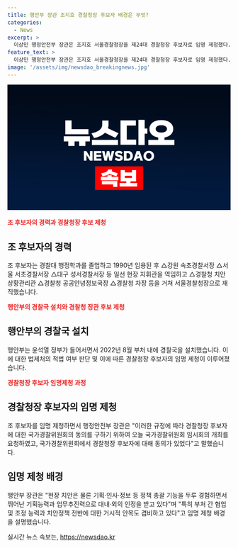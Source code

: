 ```yaml
---
title: 행안부 장관 조지호 경찰청장 후보자 배경은 무엇?
categories:
  - News
excerpt: >
  이상민 행정안전부 장관은 조지호 서울경찰청장을 제24대 경찰청장 후보자로 임명 제청했다. 장관은 조 후보자의 경험과 조직관리 능력을 바탕으로 국민의 안전과 질서를 보호하는 경찰의 임무를 충실하게 수행할 수 있는 적임자로 판단했다. 조 후보자는 경찰대 행정학과를 졸업하고 다양한 경찰관 직을 역임한 경력을 보유하고 있다. 또한, 경찰청장 후보자에 대한 국가경찰위원회의 동의를 구하기 위해 국가경찰위원회에서 동의가 있었다. 현재 조 후보자는 경찰대 행정학과를 졸업한 뒤 일선 현장 지휘관으로 활약하며 경험을 쌓았으며, 윤석열 대통령의 대통령직인수위원회에 파견된 직후 치안감으로 임명되었다.
feature_text: >
  이상민 행정안전부 장관은 조지호 서울경찰청장을 제24대 경찰청장 후보자로 임명 제청했다. 장관은 조 후보자의 경험과 조직관리 능력을 바탕으로 국민의 안전과 질서를 보호하는 경찰의 임무를 충실하게 수행할 수 있는 적임자로 판단했다. 조 후보자는 경찰대 행정학과를 졸업하고 다양한 경찰관 직을 역임한 경력을 보유하고 있다. 또한, 경찰청장 후보자에 대한 국가경찰위원회의 동의를 구하기 위해 국가경찰위원회에서 동의가 있었다. 현재 조 후보자는 경찰대 행정학과를 졸업한 뒤 일선 현장 지휘관으로 활약하며 경험을 쌓았으며, 윤석열 대통령의 대통령직인수위원회에 파견된 직후 치안감으로 임명되었다.
image: '/assets/img/newsdao_breakingnews.jpg'
---
```


<p><img src="/assets/img/newsdao_breakingnews.jpg" alt="koreaapp 속보" /></p>

<p><b><span style="color: #ee2323;">조 후보자의 경력과 경찰청장 후보 제청</span></b></p>

<h2 data-ke-size="size26">조 후보자의 경력</h2>

<p data-ke-size="size16">조 후보자는 경찰대 행정학과를 졸업하고 1990년 임용된 후 △강원 속초경찰서장 △서울 서초경찰서장 △대구 성서경찰서장 등 일선 현장 지휘관을 역임하고 △경찰청 치안상황관리관 △경찰청 공공안녕정보국장 △경찰청 차장 등을 거쳐 서울경찰청장으로 재직했습니다.</p>

<p><b><span style="color: #ee2323;">행안부의 경찰국 설치와 경찰청 장관 후보 제청</span></b></p>

<h2 data-ke-size="size26">행안부의 경찰국 설치</h2>

<p data-ke-size="size16">행안부는 윤석열 정부가 들어서면서 2022년 8월 부처 내에 경찰국을 설치했습니다. 이에 대한 법제처의 적법 여부 판단 및 이에 따른 경찰청장 후보자의 임명 제청이 이루어졌습니다.</p>

<p><b><span style="color: #ee2323;">경찰청장 후보자 임명제청 과정</span></b></p>

<h2 data-ke-size="size26">경찰청장 후보자의 임명 제청</h2>

<p data-ke-size="size16">조 후보자를 임명 제청하면서 행정안전부 장관은 "이러한 규정에 따라 경찰청장 후보자에 대한 국가경찰위원회의 동의를 구하기 위하여 오늘 국가경찰위원회 임시회의 개최를 요청하였고, 국가경찰위원회에서 경찰청장 후보자에 대해 동의가 있었다"고 말했습니다.</p>

<h2 data-ke-size="size26">임명 제청 배경</h2>

<p data-ke-size="size16">행안부 장관은 "현장 치안은 물론 기획·인사·정보 등 정책 총괄 기능을 두루 경험하면서 뛰어난 기획능력과 업무추진력으로 대내·외의 인정을 받고 있다"며 "특히 부처 간 협업 및 조정 능력과 치안정책 전반에 대한 거시적 안목도 겸비하고 있다"고 임명 제청 배경을 설명했습니다.</p>
실시간 뉴스 속보는, <a href="https://newsdao.kr" rel="dofollow">https://newsdao.kr</a>


